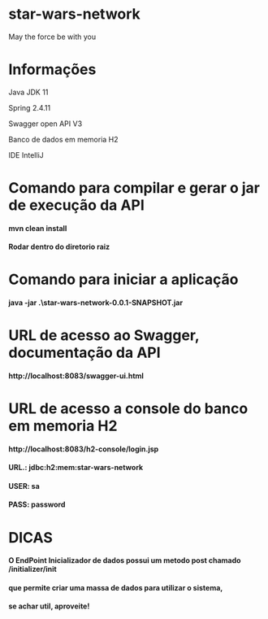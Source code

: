 # star-wars-network
May the force be with you

# Informações
Java JDK 11

Spring 2.4.11

Swagger open API V3

Banco de dados em memoria H2

IDE IntelliJ

# Comando para compilar e gerar o jar de execução da API
#### mvn clean install

#### Rodar dentro do diretorio raiz

# Comando para iniciar a aplicação
#### java -jar .\star-wars-network-0.0.1-SNAPSHOT.jar


# URL de acesso ao Swagger, documentação da API
#### http://localhost:8083/swagger-ui.html

# URL de acesso a console do banco em memoria H2
#### http://localhost:8083/h2-console/login.jsp
#### URL.: jdbc:h2:mem:star-wars-network

#### USER: sa 

#### PASS: password


# DICAS
#### O EndPoint Inicializador de dados possui um metodo post chamado /initializer/init

#### que permite criar uma massa de dados para utilizar o sistema, 

#### se achar util, aproveite!


